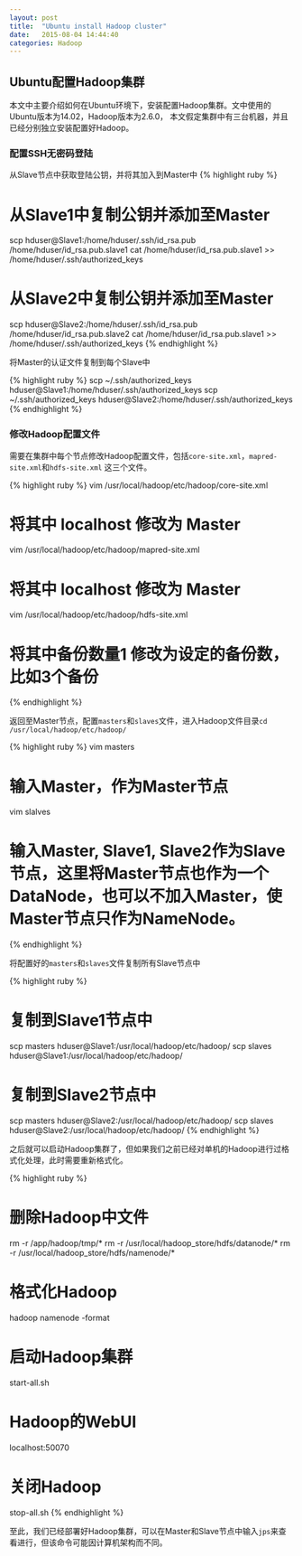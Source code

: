 ```yaml
---
layout: post
title:  "Ubuntu install Hadoop cluster"
date:   2015-08-04 14:44:40
categories: Hadoop
---
```


## Ubuntu配置Hadoop集群

本文中主要介绍如何在Ubuntu环境下，安装配置Hadoop集群。文中使用的Ubuntu版本为14.02，Hadoop版本为2.6.0，
本文假定集群中有三台机器，并且已经分别独立安装配置好Hadoop。

### 配置SSH无密码登陆

从Slave节点中获取登陆公钥，并将其加入到Master中
{% highlight ruby %}
# 从Slave1中复制公钥并添加至Master
scp hduser@Slave1:/home/hduser/.ssh/id_rsa.pub /home/hduser/id_rsa.pub.slave1
cat /home/hduser/id_rsa.pub.slave1 >> /home/hduser/.ssh/authorized_keys

# 从Slave2中复制公钥并添加至Master
scp hduser@Slave2:/home/hduser/.ssh/id_rsa.pub /home/hduser/id_rsa.pub.slave2
cat /home/hduser/id_rsa.pub.slave1 >> /home/hduser/.ssh/authorized_keys
{% endhighlight %}

将Master的认证文件复制到每个Slave中

{% highlight  ruby %}
scp ~/.ssh/authorized_keys hduser@Slave1:/home/hduser/.ssh/authorized_keys
scp ~/.ssh/authorized_keys hduser@Slave2:/home/hduser/.ssh/authorized_keys
{% endhighlight %}

### 修改Hadoop配置文件

需要在集群中每个节点修改Hadoop配置文件，包括`core-site.xml`，`mapred-site.xml`和`hdfs-site.xml`
这三个文件。

{% highlight  ruby %}
vim /usr/local/hadoop/etc/hadoop/core-site.xml
# 将其中 localhost 修改为 Master

vim /usr/local/hadoop/etc/hadoop/mapred-site.xml
# 将其中 localhost 修改为 Master

vim /usr/local/hadoop/etc/hadoop/hdfs-site.xml
# 将其中备份数量1 修改为设定的备份数，比如3个备份
{% endhighlight %}

返回至Master节点，配置`masters`和`slaves`文件，进入Hadoop文件目录`cd /usr/local/hadoop/etc/hadoop/`

{% highlight  ruby %}
vim masters
# 输入Master，作为Master节点

vim slalves
# 输入Master, Slave1, Slave2作为Slave节点，这里将Master节点也作为一个DataNode，也可以不加入Master，使Master节点只作为NameNode。
{% endhighlight %}

将配置好的`masters`和`slaves`文件复制所有Slave节点中

{% highlight  ruby %}
# 复制到Slave1节点中
scp masters hduser@Slave1:/usr/local/hadoop/etc/hadoop/
scp slaves  hduser@Slave1:/usr/local/hadoop/etc/hadoop/

# 复制到Slave2节点中
scp masters hduser@Slave2:/usr/local/hadoop/etc/hadoop/
scp slaves  hduser@Slave2:/usr/local/hadoop/etc/hadoop/
{% endhighlight %}

之后就可以启动Hadoop集群了，但如果我们之前已经对单机的Hadoop进行过格式化处理，此时需要重新格式化。

{% highlight  ruby %}
# 删除Hadoop中文件
rm -r /app/hadoop/tmp/*
rm -r /usr/local/hadoop_store/hdfs/datanode/*
rm -r /usr/local/hadoop_store/hdfs/namenode/*

# 格式化Hadoop
hadoop namenode -format

# 启动Hadoop集群
start-all.sh

# Hadoop的WebUI
localhost:50070

# 关闭Hadoop
stop-all.sh
{% endhighlight %}

至此，我们已经部署好Hadoop集群，可以在Master和Slave节点中输入`jps`来查看进行，但该命令可能因计算机架构而不同。
